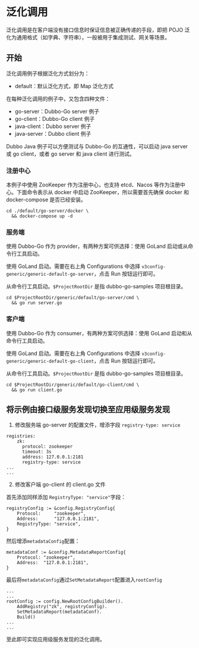 # 泛化调用

泛化调用是在客户端没有接口信息时保证信息被正确传递的手段，即把 POJO 泛化为通用格式（如字典、字符串），一般被用于集成测试、网关等场景。

## 开始

泛化调用例子根据泛化方式划分为：

- default：默认泛化方式，即 Map 泛化方式

在每种泛化调用的例子中，又包含四种文件：

- go-server：Dubbo-Go server 例子
- go-client：Dubbo-Go client 例子
- java-client：Dubbo server 例子
- java-server：Dubbo client 例子

Dubbo Java 例子可以方便测试与 Dubbo-Go 的互通性，可以启动 java server 或 go client，或者 go server 和 java client 进行测试。

### 注册中心

本例子中使用 ZooKeeper 作为注册中心，也支持 etcd、Nacos 等作为注册中心。下面命令表示从 docker 中启动 ZooKeeper，所以需要首先确保 docker 和 docker-compose 是否已经安装。

```shell
cd ./default/go-server/docker \
  && docker-compose up -d
```
### 服务端

使用 Dubbo-Go 作为 provider，有两种方案可供选择：使用 GoLand 启动或从命令行工具启动。

使用 GoLand 启动。需要在右上角 Configurations 中选择 `v3config-generic/generic-default-go-server`，点击 Run 按钮运行即可。

从命令行工具启动。`$ProjectRootDir` 是指 dubbo-go-samples 项目根目录。

```shell
cd $ProjectRootDir/generic/default/go-server/cmd \
  && go run server.go
```

### 客户端

使用 Dubbo-Go 作为 consumer，有两种方案可供选择：使用 GoLand 启动和从命令行工具启动。

使用 GoLand 启动。需要在右上角 Configurations 中选择 `v3config-generic/generic-default-go-client`，点击 Run 按钮运行即可。

从命令行工具启动。`$ProjectRootDir` 是指 dubbo-go-samples 项目根目录。

```shell
cd $ProjectRootDir/generic/default/go-client/cmd \
  && go run client.go
```

## 将示例由接口级服务发现切换至应用级服务发现

1. 修改服务端 go-server 的配置文件，增添字段 `registry-type: service`
```
registries:
    zk:
      protocol: zookeeper
      timeout: 3s
      address: 127.0.0.1:2181
      registry-type: service
...
...
```
2. 修改客户端 go-client 的 client.go 文件

首先添加同样添加 `RegistryType: "service"`字段：
```
registryConfig := &config.RegistryConfig{
    Protocol:     "zookeeper",
    Address:      "127.0.0.1:2181",
    RegistryType: "service",
}
```
然后增添`metadataConfig`配置：
```
metadataConf := &config.MetadataReportConfig{
    Protocol: "zookeeper",
    Address:  "127.0.0.1:2181",
}
```
最后将`metadataConfig`通过`SetMetadataReport`配置进入`rootConfig`
```
...
...
rootConfig := config.NewRootConfigBuilder().
    AddRegistry("zk", registryConfig).
    SetMetadataReport(metadataConf).
    Build()
...
...
```
至此即可实现应用级服务发现的泛化调用。

